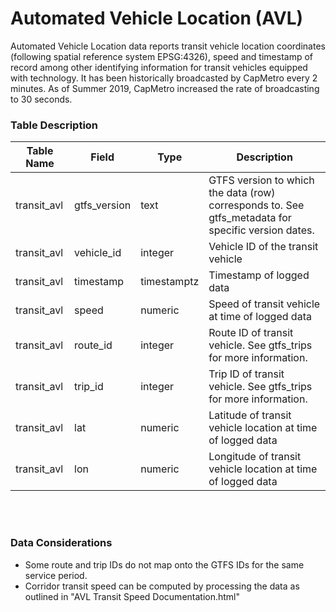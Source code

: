 # Automated Vehicle Location (AVL)
Automated Vehicle Location data reports transit vehicle location coordinates (following spatial reference system EPSG:4326), speed and timestamp of record among other identifying information for transit vehicles equipped with technology. It has been historically broadcasted by CapMetro every 2 minutes. As of Summer 2019, CapMetro increased the rate of broadcasting to 30 seconds.

### Table Description

|  **Table Name**  | **Field** | **Type** | **Description** |
|---|---|---|---|
transit_avl|gtfs_version|text|GTFS version to which the data (row) corresponds to. See gtfs_metadata for specific version dates.
transit_avl|vehicle_id|integer|Vehicle ID of the transit vehicle
transit_avl|timestamp|timestamptz|Timestamp of logged data
transit_avl|speed|numeric|Speed of transit vehicle at time of logged data
transit_avl|route_id|integer|Route ID of transit vehicle. See gtfs_trips for more information.
transit_avl|trip_id|integer|Trip ID of transit vehicle. See gtfs_trips for more information.
transit_avl|lat|numeric|Latitude of transit vehicle location at time of logged data
transit_avl|lon|numeric|Longitude of transit vehicle location at time of logged data

<br></br>

### Data Considerations
* Some route and trip IDs do not map onto the GTFS IDs for the same service period.
* Corridor transit speed can be computed by processing the data as outlined in "AVL Transit Speed Documentation.html"
